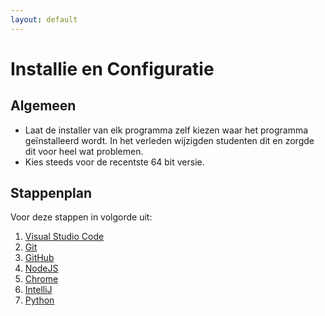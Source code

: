 ```yaml
---
layout: default
---
```

# Installie en Configuratie

## Algemeen

* Laat de installer van elk programma zelf kiezen waar het programma geïnstalleerd wordt.
  In het verleden wijzigden studenten dit en zorgde dit voor heel wat problemen.
* Kies steeds voor de recentste 64 bit versie.

## Stappenplan

Voor deze stappen in volgorde uit:

1. [Visual Studio Code](/vscode/index.md)
2. [Git](/git/index.md)
3. [GitHub](/github/index.md)
4. [NodeJS](/nodejs/index.md)
5. [Chrome](https://www.google.com/chrome/)
6. [IntelliJ](/intellij/index.md)
7. [Python](/python/index.md)
